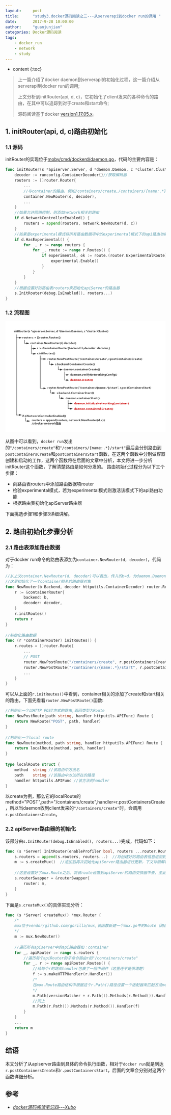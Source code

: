 ```yaml
---
layout:     post
title:      "study3.docker源码阅读之三---从serverapi到docker run的调用 "
date:       2017-9-28 10:00:00 
author:     "guanjunjian"
categories: Docker源码阅读
tags:
    - docker_run
    - network
    - study
---
```


* content
{:toc}

> 上一篇介绍了docker daemon到serverapi的初始化过程，这一篇介绍从serverapi到docker run的调用;
>  
> 上文分析到initRouter(api, d, c)，它初始化了client发来的各种命令的路由，在其中可以追踪到对于create和start命令;
>  
> 源码阅读基于docker [version1.17.05.x](https://github.com/moby/moby/tree/17.05.x)。




## 1. initRouter(api, d, c)路由初始化

### 1.1 源码

initRouter的实现位于[moby/cmd/dockerd/daemon.go](https://github.com/moby/moby/blob/17.05.x/cmd/dockerd/daemon.go#L477#L507)，代码的主要内容是：

```go
func initRouter(s *apiserver.Server, d *daemon.Daemon, c *cluster.Cluster) {
	decoder := runconfig.ContainerDecoder{}//获取解码器
	routers := []router.Router{
		...
		//与container的路由，例如/containers/create,/containers/{name:.*}/start
		container.NewRouter(d, decoder),   
		...
	}
	//如果允许网络控制，则添加network相关的路由
	if d.NetworkControllerEnabled() {
		routers = append(routers, network.NewRouter(d, c))
	}
	//如果是experimental模式将所有路由数据项中的experimental模式下的api路由功能激活
	if d.HasExperimental() {
		for _, r := range routers {
			for _, route := range r.Routes() {
				if experimental, ok := route.(router.ExperimentalRoute); ok {
					experimental.Enable()
				}
			}
		}
	}
	//根据设置好的路由表routers来初始化apiServer的路由器
	s.InitRouter(debug.IsEnabled(), routers...)  
}
```

### 1.2 流程图

![](/img/study/study-3-docker-3-serverapi-to-run-func-3/docker-daemon-initRouter.png)

从图中可以看到，`docker run`发出的`"/containers/create"`和`"/containers/{name:.*}/start"`最后会分别路由到`postContainersCreate`和`postContainersStart`函数，在这两个函数中分别做容器创建和启动的工作，这两个函数将在后面的文章中分析，本文将进一步分析initRouter这个函数，了解清楚路由是如何分发的。
路由初始化过程分为以下三个步骤：

* 向路由表routers中添加路由数据项router
* 检验experimental模式，若为experimental模式则激活该模式下的api路由功能
* 根据路由表初始化apiServer路由器


下面挑选步骤1和步骤3详细讲解。

## 2. 路由初始化步骤分析

### 2.1 路由表添加路由数据

对于docker run命令的路由表添加为`container.NewRouter(d, decoder)`，代码为：
```go
//从上文container.NewRouter(d, decoder)可以看出，传入的b=d，为daemon.Daemon实例
//这里初始化了一个container相关的路由器对象
func NewRouter(b Backend, decoder httputils.ContainerDecoder) router.Router {
	r := &containerRouter{
		backend: b,
		decoder: decoder,
	}
	r.initRoutes()
	return r
}

//初始化路由数据
func (r *containerRouter) initRoutes() {
	r.routes = []router.Route{
		...		
		// POST
		router.NewPostRoute("/containers/create", r.postContainersCreate), 
		router.NewPostRoute("/containers/{name:.*}/start", r.postContainersStart),
		...
	}
}
```

可以从上面的`r.initRoutes()`中看到，container相关的添加了create和start相关的路由，下面先看看`router.NewPostRoute()`函数:

```go
//初始化一个以HTTP POST方式的路由,返回类型为Route
func NewPostRoute(path string, handler httputils.APIFunc) Route {
	return NewRoute("POST", path, handler)
}

//初始化一个local route
func NewRoute(method, path string, handler httputils.APIFunc) Route {
	return localRoute{method, path, handler}
}

type localRoute struct {
	method  string //该路由中方法名
	path    string //该路由中方法所在的路径
	handler httputils.APIFunc //该方法的handler
}

```

以create为例，那么它的localRoute的method="POST",path="/containers/create",handler=r.postContainersCreate，所以当daemon收到client发来的`"/containers/create"`时，会调用`r.postContainersCreate`。

### 2.2 apiServer路由器的初始化

该部分由`s.InitRouter(debug.IsEnabled(), routers...)`完成，代码如下：

```go
func (s *Server) InitRouter(enableProfiler bool, routers ...router.Router) {
	s.routers = append(s.routers, routers...)  //将创建好的路由表信息追加到apiServer对象中的routers。
	m := s.createMux()  //追加后再次初始化apiServer路由器进行更新，下文详细解释
	
	//这里设置好了mux.Route之后，将该route设置到apiServer的路由交换器中去，至此所有deamon.start（）的相关工作处理完毕
	s.routerSwapper = &routerSwapper{
		router: m,
	}  
}
```

下面是`s.createMux()`的具体实现分析：

```go
func (s *Server) createMux() *mux.Router {
	/*
	mux位于vendor/github.com/gorilla/mux,该函数新建一个mux.go中的Route（路由数据项）对象并追加到mux.Router结构体中的成员routes中去，然后返回该路由器mux.Route m
	*/
	m := mux.NewRouter()  
	
	//遍历所有apiserver中的api路由器如：container
	for _, apiRouter := range s.routers {
		//遍历每个apiRouter的子命令路由r如"/containers/create"  
		for _, r := range apiRouter.Routes() {
			//给每个r的路由handler包裹了一层中间件（这里还不是很清楚）
			f := s.makeHTTPHandler(r.Handler())
			/*
			在mux.Route路由结构中根据这个r.Path()路径设置一个适配器来匹配方法method和handler，当满足versionMatcher+r.Path()路径的正则表达式要求就可以适配到相应的方法名及该handler
			*/
			m.Path(versionMatcher + r.Path()).Methods(r.Method()).Handler(f)
			//同上
			m.Path(r.Path()).Methods(r.Method()).Handler(f) 
		}
	}
	...
	return m
}

```

## 结语

本文分析了从apiserver路由到具体的命令执行函数，相对于`docker run`就是到达`r.postContainersCreate`和`r.postContainersStart`，后面的文章会分别对这两个函数详细分析。

## 参考

* *[docker源码阅读笔记四---Xubo](http://blog.xbblfz.site/2017/04/21/docker%E5%AE%A2%E6%88%B7%E7%AB%AF%E4%B8%8E%E6%9C%8D%E5%8A%A1%E5%99%A8%E9%80%9A%E4%BF%A1%E6%A8%A1%E5%9D%97%E4%BA%8C/)*
